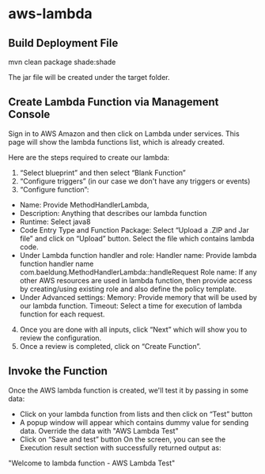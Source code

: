 # aws-lambda

## Build Deployment File

mvn clean package shade:shade

The jar file will be created under the target folder.

## Create Lambda Function via Management Console

Sign in to AWS Amazon and then click on Lambda under services. This page will show the lambda functions list, which is already created.

Here are the steps required to create our lambda:

1. “Select blueprint” and then select “Blank Function”
2. “Configure triggers” (in our case we don't have any triggers or events)
3. “Configure function”:
- Name: Provide MethodHandlerLambda,
- Description: Anything that describes our lambda function
- Runtime: Select java8
- Code Entry Type and Function Package: Select “Upload a .ZIP and Jar file” and click on “Upload” button. Select the file which contains lambda code.
- Under Lambda function handler and role:
Handler name: Provide lambda function handler name com.baeldung.MethodHandlerLambda::handleRequest
Role name: If any other AWS resources are used in lambda function, then provide access by creating/using existing role and also define the policy template.
- Under Advanced settings:
Memory: Provide memory that will be used by our lambda function.
Timeout: Select a time for execution of lambda function for each request.
4. Once you are done with all inputs, click “Next” which will show you to review the configuration.
5. Once a review is completed, click on “Create Function”.

## Invoke the Function

Once the AWS lambda function is created, we'll test it by passing in some data:

- Click on your lambda function from lists and then click on “Test” button
- A popup window will appear which contains dummy value for sending data. Override the data with "AWS Lambda Test"
- Click on “Save and test” button
On the screen, you can see the Execution result section with successfully returned output as:

"Welcome to lambda function - AWS Lambda Test"
